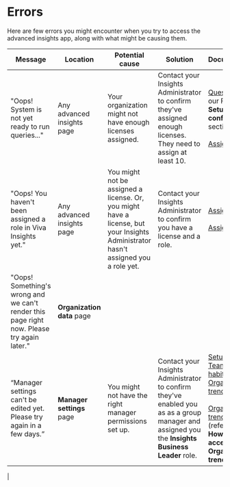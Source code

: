 # Errors

Here are few errors you might encounter when you try to access the advanced insights app, along with what might be causing them.

|Message|Location|Potential cause|Solution|Documentation
|-------|-----------|-------|---|---|
|"Oops! System is not yet ready to run queries..."|Any advanced insights page|Your organization might not have enough licenses assigned. |Contact your Insights Administrator to confirm they've assigned enough licenses. They need to assign at least 10. |[Question 4](faq.md#q4-our-admin-assigned-the-required-licenses-why-cant-insights-analysts-access-the-advanced-insights-app) in our FAQ's **Setup and configuration** section. <br><br>[Assign licenses](../setup-maint/assign-licenses.md) 
|"Oops! You haven't been assigned a role in Viva Insights yet."|Any advanced insights page| You might not be assigned a license. Or, you might have a license, but your Insights Administrator hasn't assigned you a role yet.| Contact your Insights Administrator to confirm you have a license and a role.| [Assign licenses](../setup-maint/assign-licenses.md) <br><br> [Assign roles](../setup-maint/assign-licenses.md)
|"Oops! Something's wrong and we can't render this page right now. Please try again later."| **Organization data** page |
|“Manager settings can't be edited yet. Please try again in a few days.” | **Manager settings** page| You might not have the right manager permissions set up.|Contact your Insights Administrator to confirm they've enabled you as as a group manager and assigned you the **Insights Business Leader** role.| [Setup for Teamwork habits and Organization trends](../../org-team-insights/setup.md) <br><br>[Organization trends FAQ](../../org-team-insights/org-trends.md) (refer to **Q4. How can I gain access to Organization trends?**)
|


<!--why would people be trying to access Manager settings? Would they also see this error on the Org trends page?

"This email doesn't meet the five-recipient minimum for read statistics" - I don't think this should go here, because people will encounter it through personal insights/Outlook.-->